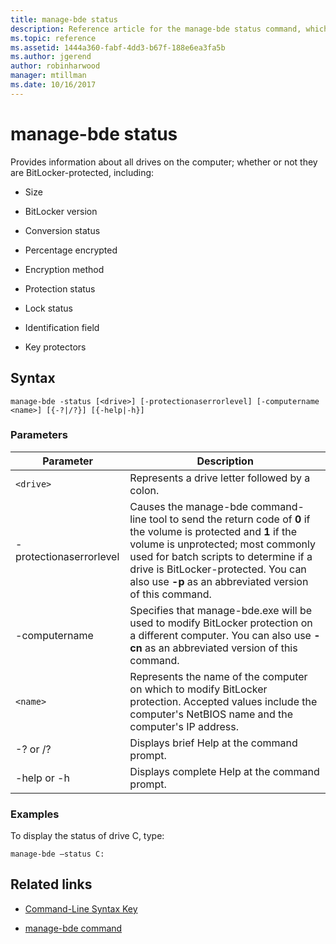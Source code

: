```yaml
---
title: manage-bde status
description: Reference article for the manage-bde status command, which provides information about all drives on the computer, regardless whether they are BitLocker protected.
ms.topic: reference
ms.assetid: 1444a360-fabf-4dd3-b67f-188e6ea3fa5b
ms.author: jgerend
author: robinharwood
manager: mtillman
ms.date: 10/16/2017
---
```


# manage-bde status

Provides information about all drives on the computer; whether or not they are BitLocker-protected, including:

- Size

- BitLocker version

- Conversion status

- Percentage encrypted

- Encryption method

- Protection status

- Lock status

- Identification field

- Key protectors

## Syntax

```
manage-bde -status [<drive>] [-protectionaserrorlevel] [-computername <name>] [{-?|/?}] [{-help|-h}]
```

### Parameters

| Parameter | Description |
| --------- | ----------- |
| `<drive>` | Represents a drive letter followed by a colon. |
| -protectionaserrorlevel | Causes the manage-bde command-line tool to send the return code of **0** if the volume is protected and **1** if the volume is unprotected; most commonly used for batch scripts to determine if a drive is BitLocker-protected. You can also use **-p** as an abbreviated version of this command. |
| -computername | Specifies that manage-bde.exe will be used to modify BitLocker protection on a different computer. You can also use **-cn** as an abbreviated version of this command. |
| `<name>` | Represents the name of the computer on which to modify BitLocker protection. Accepted values include the computer's NetBIOS name and the computer's IP address. |
| -? or /? | Displays brief Help at the command prompt. |
| -help or -h | Displays complete Help at the command prompt. |

### Examples

To display the status of drive C, type:

```
manage-bde –status C:
```

## Related links

- [Command-Line Syntax Key](command-line-syntax-key.md)

- [manage-bde command](manage-bde.md)

